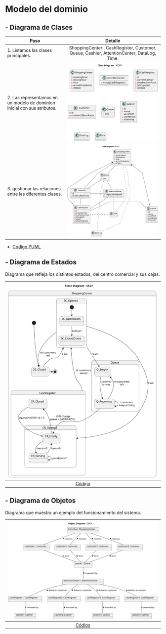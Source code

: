 # Modelo del dominio

## - Diagrama de Clases

| Paso                                                                     |                                      Detalle                                       |
| ------------------------------------------------------------------------ | :--------------------------------------------------------------------------------: |
| 1. Listamos las clases principales.                                      | ShoppingCenter , CashRegister, Customer, Queue, Cashier, AttentionCenter, DataLog, Time. |
| 2. Las representamos en un modelo de dominion inicial con sus atributos. |                   ![](/images/modelosUML/diagramaEntidades.svg)                    |
| 3. gestionar las relaciones entre las diferentes clases.                 |                     ![](/images/modelosUML/diagramaClases.svg)                     |

- [Codigo PUML](/modelosUML/diagramaClases.puml)

## - Diagrama de Estados

Diagrama que refleja los distintos estados, del centro comercial y sus cajas.

| ![Estados](/images/modelosUML/diagramaEstados.svg) |
| :------------------------------------------------: |
|     [Código](/modelosUML/diagramaEstados.puml)     |

## - Diagrama de Objetos

Diagrama que muestra un ejemplo del funcionamiento del sistema.

| ![Clases](/images/modelosUML/diagramaObjetos.svg) |
| :-----------------------------------------------: |
|    [Código](/modelosUML/diagramaObjetos.puml)     |
